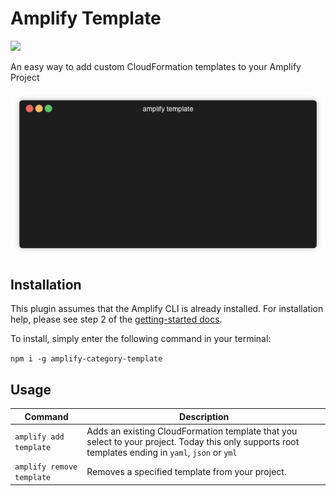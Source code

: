 # Amplify Template
<p>
  <a href="https://www.npmjs.com/package/amplify-category-template">
      <img src="https://img.shields.io/npm/v/amplify-category-template.svg" />
  </a>
</p>

An easy way to add custom CloudFormation templates to your Amplify Project

![Demo](.images/demoTemplate.gif)

## Installation

This plugin assumes that the Amplify CLI is already installed. For installation help, please see step 2 of the [getting-started docs](https://aws-amplify.github.io/docs/).

To install, simply enter the following command in your terminal:

`npm i -g amplify-category-template`

## Usage

| Command                      | Description |
| ---------------------------- | ----------- |
| `amplify add template`       | Adds an existing CloudFormation template that you select to your project. Today this only supports root templates ending in `yaml`, `json` or `yml`|
| `amplify remove template`    | Removes a specified template from your project. |

